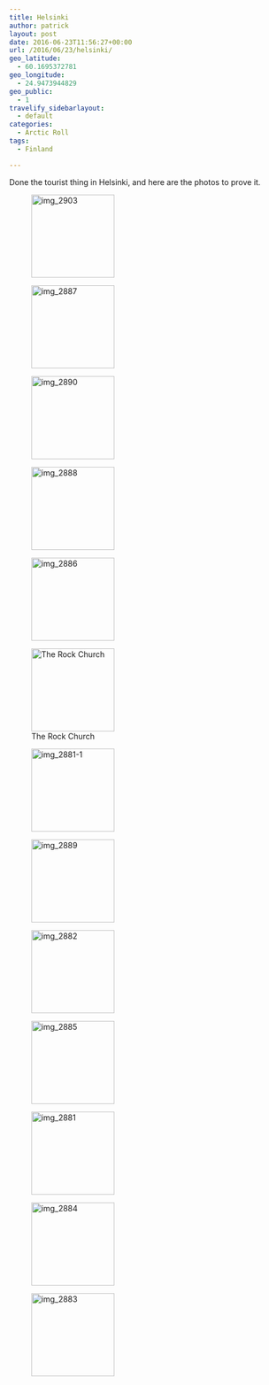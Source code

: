 ```yaml
---
title: Helsinki
author: patrick
layout: post
date: 2016-06-23T11:56:27+00:00
url: /2016/06/23/helsinki/
geo_latitude:
  - 60.1695372781
geo_longitude:
  - 24.9473944829
geo_public:
  - 1
travelify_sidebarlayout:
  - default
categories:
  - Arctic Roll
tags:
  - Finland

---
```

Done the tourist thing in Helsinki, and here are the photos to prove it.

<div id='gallery-4' class='gallery galleryid-522 gallery-columns-3 gallery-size-thumbnail'>
  <figure class='gallery-item'> 
  
  <div class='gallery-icon landscape'>
    <a href='http://localhost/wordpress/wp-content/uploads/2016/06/img_2903.jpg'><img width="150" height="150" src="http://localhost/wordpress/wp-content/uploads/2016/06/img_2903-150x150.jpg" class="attachment-thumbnail size-thumbnail" alt="img_2903" /></a>
  </div></figure><figure class='gallery-item'> 
  
  <div class='gallery-icon portrait'>
    <a href='http://localhost/wordpress/wp-content/uploads/2016/06/img_2887.jpg'><img width="150" height="150" src="http://localhost/wordpress/wp-content/uploads/2016/06/img_2887-150x150.jpg" class="attachment-thumbnail size-thumbnail" alt="img_2887" /></a>
  </div></figure><figure class='gallery-item'> 
  
  <div class='gallery-icon landscape'>
    <a href='http://localhost/wordpress/wp-content/uploads/2016/06/img_2890.jpg'><img width="150" height="150" src="http://localhost/wordpress/wp-content/uploads/2016/06/img_2890-150x150.jpg" class="attachment-thumbnail size-thumbnail" alt="img_2890" /></a>
  </div></figure><figure class='gallery-item'> 
  
  <div class='gallery-icon landscape'>
    <a href='http://localhost/wordpress/wp-content/uploads/2016/06/img_2888.jpg'><img width="150" height="150" src="http://localhost/wordpress/wp-content/uploads/2016/06/img_2888-150x150.jpg" class="attachment-thumbnail size-thumbnail" alt="img_2888" /></a>
  </div></figure><figure class='gallery-item'> 
  
  <div class='gallery-icon landscape'>
    <a href='http://localhost/wordpress/wp-content/uploads/2016/06/img_2886.jpg'><img width="150" height="150" src="http://localhost/wordpress/wp-content/uploads/2016/06/img_2886-150x150.jpg" class="attachment-thumbnail size-thumbnail" alt="img_2886" /></a>
  </div></figure><figure class='gallery-item'> 
  
  <div class='gallery-icon landscape'>
    <a href='http://localhost/wordpress/wp-content/uploads/2016/06/img_2891.jpg'><img width="150" height="150" src="http://localhost/wordpress/wp-content/uploads/2016/06/img_2891-150x150.jpg" class="attachment-thumbnail size-thumbnail" alt="The Rock Church" aria-describedby="gallery-4-563" /></a>
  </div><figcaption class='wp-caption-text gallery-caption' id='gallery-4-563'> The Rock Church </figcaption></figure><figure class='gallery-item'> 
  
  <div class='gallery-icon portrait'>
    <a href='http://localhost/wordpress/wp-content/uploads/2016/06/img_2881-1-1.jpg'><img width="150" height="150" src="http://localhost/wordpress/wp-content/uploads/2016/06/img_2881-1-1-150x150.jpg" class="attachment-thumbnail size-thumbnail" alt="img_2881-1" /></a>
  </div></figure><figure class='gallery-item'> 
  
  <div class='gallery-icon landscape'>
    <a href='http://localhost/wordpress/wp-content/uploads/2016/06/img_2889.jpg'><img width="150" height="150" src="http://localhost/wordpress/wp-content/uploads/2016/06/img_2889-150x150.jpg" class="attachment-thumbnail size-thumbnail" alt="img_2889" /></a>
  </div></figure><figure class='gallery-item'> 
  
  <div class='gallery-icon landscape'>
    <a href='http://localhost/wordpress/wp-content/uploads/2016/06/img_2882.jpg'><img width="150" height="150" src="http://localhost/wordpress/wp-content/uploads/2016/06/img_2882-150x150.jpg" class="attachment-thumbnail size-thumbnail" alt="img_2882" /></a>
  </div></figure><figure class='gallery-item'> 
  
  <div class='gallery-icon landscape'>
    <a href='http://localhost/wordpress/wp-content/uploads/2016/06/img_2885.jpg'><img width="150" height="150" src="http://localhost/wordpress/wp-content/uploads/2016/06/img_2885-150x150.jpg" class="attachment-thumbnail size-thumbnail" alt="img_2885" /></a>
  </div></figure><figure class='gallery-item'> 
  
  <div class='gallery-icon portrait'>
    <a href='http://localhost/wordpress/wp-content/uploads/2016/06/img_2881.jpg'><img width="150" height="150" src="http://localhost/wordpress/wp-content/uploads/2016/06/img_2881-150x150.jpg" class="attachment-thumbnail size-thumbnail" alt="img_2881" /></a>
  </div></figure><figure class='gallery-item'> 
  
  <div class='gallery-icon landscape'>
    <a href='http://localhost/wordpress/wp-content/uploads/2016/06/img_2884.jpg'><img width="150" height="150" src="http://localhost/wordpress/wp-content/uploads/2016/06/img_2884-150x150.jpg" class="attachment-thumbnail size-thumbnail" alt="img_2884" /></a>
  </div></figure><figure class='gallery-item'> 
  
  <div class='gallery-icon landscape'>
    <a href='http://localhost/wordpress/wp-content/uploads/2016/06/img_2883.jpg'><img width="150" height="150" src="http://localhost/wordpress/wp-content/uploads/2016/06/img_2883-150x150.jpg" class="attachment-thumbnail size-thumbnail" alt="img_2883" /></a>
  </div></figure>
</div>